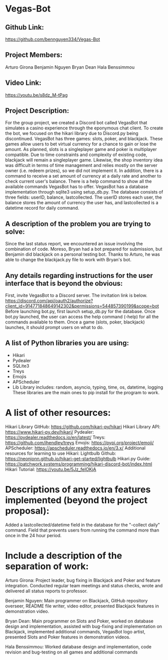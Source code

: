 # Vegas-Bot

## Github Link:
https://github.com/bennguyen334/Vegas-Bot

## Project Members:
Arturo Girona
Benjamin Nguyen
Bryan Dean
Hala Benssimmou

## Video Link:
https://youtu.be/s8dz_M-tPag

## Project Description:
For the group project, we created a Discord bot called VegasBot that simulates a casino experience through the eponymous chat client. To create the bot, we focused on the hikari library due to Discord.py being discontinued.
VegasBot has three games: slots, poker, and blackjack. These games allow users to bet virtual currency for a chance to gain or lose the amount. As planned, slots is a singleplayer game and poker is multiplayer compatible. Due to time constraints and complexity of existing code, blackjack will remain a singleplayer game. Likewise, the shop inventory idea was difficult in terms of time management and relies mostly on the server owner (i.e. redeem prizes), so we did not implement it.
In addition, there is a command to receive a set amount of currency at a daily rate and another to check current user's balance.
There is a help command to show all the available commands VegasBot has to offer.
VegasBot has a database implementation through sqlite3 using setup_db.py. The database consists of three fields: userID, balance, lastcollected. The userID stores each user, the balance stores the amount of currency the user has, and lastcollected is a datetime record for daily command.

## A description of the problem you are trying to solve:
Since the last status report, we encountered an issue involving the combination of code. Moreso, Bryan had a bot prepared for submission, but Benjamin did blackjack on a personal testing bot. Thanks to Arturo, he was able to change the blackjack.py file to work with Bryan's bot.

## Any details regarding instructions for the user interface that is beyond the obvious:
First, invite VegasBot to a Discord server. The invitation link is below.
https://discord.com/api/oauth2/authorize?client_id=914771848649142302&permissions=544857390199&scope=bot 
Before launching bot.py, first launch setup_db.py for the database.
Once bot.py launched, the user can access the help command (-help) for all the commands available to them.
Once a game (slots, poker, blackjack) launches, it should prompt users on what to do.

## A list of Python libraries you are using:
* Hikari
* Pydealer
* SQLite3
* Treys
* Emojis
* APScheduler
* Lib Library includes: random, asyncio, typing, time, os, datetime, logging
These libraries are the main ones to pip install for the program to work.

# A list of other resources:
Hikari Library GitHub: https://github.com/hikari-py/hikari
Hikari Library API: https://www.hikari-py.dev/hikari/
Pydealer: https://pydealer.readthedocs.io/en/latest/
Treys: https://github.com/ihendley/treys
Emojis: https://pypi.org/project/emoji/
APScheduler: https://apscheduler.readthedocs.io/en/3.x/
Additional resources for learning to use Hikari:
Lightbulb Github: https://neonjonn.github.io/hikari-get-started/lightbulb 
Hikari.py Guide: https://patchwork.systems/programming/hikari-discord-bot/index.html 
Hikari Tutorial: https://youtu.be/5Jz_feIOKjA 

# Descriptions of any extra features implemented (beyond the project proposal): 
Added a lastcollected/datetime field in the database for the "-collect daily" command. Field that prevents users from running the command more than once in the 24 hour period.

# Include a description of the separation of work:
Arturo Girona: Project leader, bug fixing in Blackjack and Poker and feature integration. Conducted regular team meetings and status checks, wrote and delivered all status reports to professor.

Benjamin Nguyen: Main programmer on Blackjack, GitHub repository overseer, README file writer, video editor, presented Blackjack features in demonstration video.

Bryan Dean: Main programmer on Slots and Poker, worked on database design and implementation, assisted with bug-fixing and implementation on Blackjack, implemented additional commands, VegasBot logo artist, presented Slots and Poker features in demonstration videos.

Hala Benssimmou: Worked database design and implementation, code revision and bug-testing on all games and additional commands
